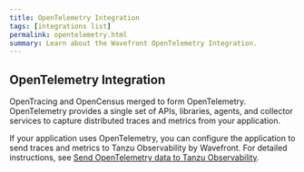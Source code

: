 ```yaml
---
title: OpenTelemetry Integration
tags: [integrations list]
permalink: opentelemetry.html
summary: Learn about the Wavefront OpenTelemetry Integration.
---
```

## OpenTelemetry Integration

OpenTracing and OpenCensus merged to form OpenTelemetry. OpenTelemetry provides a single set of APIs, libraries, agents, and collector services to capture distributed traces and metrics from your application.




If your application uses OpenTelemetry, you can configure the application to send traces and metrics to Tanzu Observability by Wavefront.
For detailed instructions, see [Send OpenTelemetry data to Tanzu Observability](https://docs.wavefront.com/opentelemetry_tracing.html).




